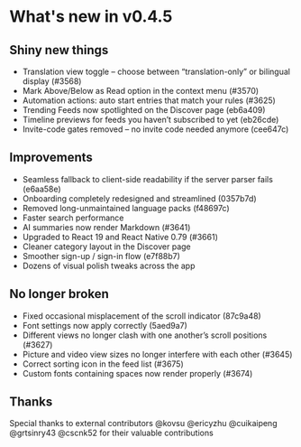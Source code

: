 # What's new in v0.4.5

## Shiny new things

- Translation view toggle – choose between “translation-only” or bilingual display (#3568)
- Mark Above/Below as Read option in the context menu (#3570)
- Automation actions: auto start entries that match your rules (#3625)
- Trending Feeds now spotlighted on the Discover page (eb6a409)
- Timeline previews for feeds you haven’t subscribed to yet (eb26cde)
- Invite-code gates removed – no invite code needed anymore (cee647c)

## Improvements

- Seamless fallback to client-side readability if the server parser fails (e6aa58e)
- Onboarding completely redesigned and streamlined (0357b7d)
- Removed long-unmaintained language packs (f48697c)
- Faster search performance
- AI summaries now render Markdown (#3641)
- Upgraded to React 19 and React Native 0.79 (#3661)
- Cleaner category layout in the Discover page
- Smoother sign-up / sign-in flow (e7f88b7)
- Dozens of visual polish tweaks across the app

## No longer broken

- Fixed occasional misplacement of the scroll indicator (87c9a48)
- Font settings now apply correctly (5aed9a7)
- Different views no longer clash with one another’s scroll positions (#3627)
- Picture and video view sizes no longer interfere with each other (#3645)
- Correct sorting icon in the feed list (#3675)
- Custom fonts containing spaces now render properly (#3674)

## Thanks

Special thanks to external contributors @kovsu @ericyzhu @cuikaipeng @grtsinry43 @cscnk52 for their valuable contributions
